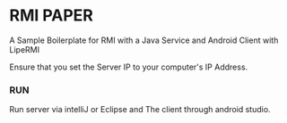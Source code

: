 # RMI PAPER
A Sample Boilerplate for RMI with a Java Service and Android Client with LipeRMI

Ensure that you set the Server IP to your computer's IP Address.

### RUN

Run server via intelliJ or Eclipse and The client through android studio.
